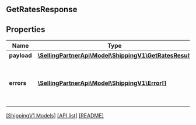 ## GetRatesResponse

## Properties

Name | Type | Description | Notes
------------ | ------------- | ------------- | -------------
**payload** | [**\SellingPartnerApi\Model\ShippingV1\GetRatesResult**](GetRatesResult.md) |  | [optional]
**errors** | [**\SellingPartnerApi\Model\ShippingV1\Error[]**](Error.md) | A list of error responses returned when a request is unsuccessful. | [optional]

[[ShippingV1 Models]](../) [[API list]](../../Api) [[README]](../../../README.md)
